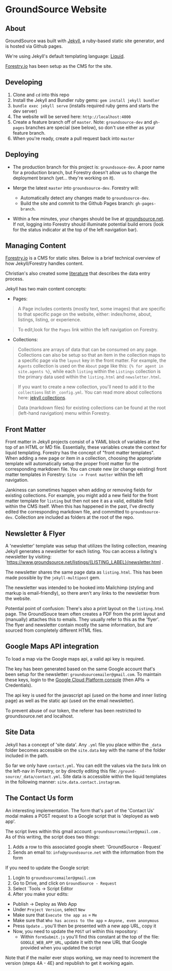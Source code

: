# GroundSource Website

## About

GroundSource was built with <a href="https://jekyllrb.com/" target="_blank">Jekyll</a>, a ruby-based static site generator, and is hosted via Github pages.

We're using Jekyll's default templating language: <a href="https://shopify.github.io/liquid/" target="_blank">Liquid</a>.

<a href="https://forestry.io/" target="_blank">Forestry.io</a> has been setup as the CMS for the site.

## Developing
1. Clone and `cd` into this repo
2. Install the Jekyll and Bundler ruby gems: `gem install jekyll bundler`
3. `bundle exec jekyll serve` (installs required ruby gems and starts the dev server)
4. The website will be served here: `http://localhost:4000`
5. Create a feature branch off of `master`. Note: `groundsource-dev` and `gh-pages` branches are special (see below), so don't use either as your feature branch.
6. When you're ready, create a pull request back into `master`

## Deploying
- The production branch for this project is: `groundsouce-dev`. A poor name for a production branch, but Forestry
   doesn't allow us to change the deployment branch (yet... they're working on it).

- Merge the latest `master` into `groundsource-dev`. Forestry will:
    - Automatically detect any changes made to `groundsource-dev`.
    - Build the site and commit to the Github Pages branch: `gh-pages-branch`.

- Within a few minutes, your changes should be live at <a href="https://groundsource.net">groundsource.net</a>. If not, logging into Forestry should illuminate potential build errors (look for the status indicator at the top of the left navigation bar).


## Managing Content

<a href="https://forestry.io/" target="_blank">Forestry.io</a> is a CMS for static sites. Below is a brief technical overview of how Jekyll/Forestry handles content.

Christian's also created some <a href="https://www.groundsource.net/documentation/forestry-documentation.pdf">literature</a> that describes the data entry process.


Jekyll has two main content concepts:

- Pages:
> A Page includes contents (mostly text, some images) that are specific to that specific page on the website, either: index/home, about, listings, listing, or experience.

> To edit,look for the `Pages` link within the left navigation on Forestry.

- Collections:

> Collections are arrays of data that can be consumed on any page. Collections can also be setup so that an item in the collection maps to a specific page via the `layout` key in the front matter.
> For example, the `Agents` collection is used on the `About` page like this: `{% for agent in site.agents %}`, while each `listing` within the `Listings` collection
  is the primary data used within the `listing.html` and `newsletter.html`.
  
> If you want to create a new collection, you'll need to add it to the `collections` list in `_config.yml`. You can read more about collections here: <a href="https://jekyllrb.com/docs/collections/">jekyll collections</a>.

> Data (markdown files) for existing collections can be found at the root (left-hand navigation) menu within Forestry.

## Front Matter

Front matter in Jekyll projects consist of a YAML block of variables at the top of an HTML or MD file. Essentially, these variables create the context for liquid templating. Forestry has the concept of "front matter templates". When adding a new page or item in a collection, choosing the appropriate template will automatically setup the proper front matter for the corresponding markdown file. You can create new (or change existing) front matter templates in Forestry: `Site -> Front matter` within the left navigation.

Jankiness can sometimes happen when adding or removing fields for existing collections. For example, you might add a new field for the front matter template for `listing` but then not see it as a valid, editable field within the CMS itself. When this has happened in the past, I've directly edited
the corresponding markdown file, and committed to `groundsource-dev`. Collection are included as folders at the root of the repo.

## Newsletter & Flyer

A 'newsletter' template was setup that utilizes the listing collection, meaning Jekyll generates a newsletter for each listing. You can
access a listing's newsletter by visiting: `https://www.groundsource.net/listings/{LISTING_LABEL}/newsletter.html .

The newsletter shares the same page data as `listing.html`. This has been made possible by the `jekyll-multipost` gem.

The newsletter was intended to be hooked into Mailchimp (styling and markup is email-friendly), so there aren't any links to the newsletter from the website.

Potential point of confusion: There's also a print layout on the `listing.html` page. The GroundSouce team often creates a PDF from the print layout and (manually) attaches this to emails. They usually refer to this as the 'flyer'. The flyer and newsletter contain mostly the same information, but
are sourced from completely different HTML files.

## Google Maps API integration

To load a map via the Google maps api, a valid api key is required.

The key has been generated based on the same Google account that's been setup for the
newsletter: `groundsourcemailer@gmail.com`. To maintain these keys, login to the
<a href="https://console.cloud.google.com/google/maps-apis/">Google Cloud Platform console</a> (then
APIs -> Credentials).

The api key is used for the javascript api (used on the home and inner listing page)
as well as the static api (used on the email newsletter).

To prevent abuse of our token, the referer has been restricted to groundsource.net and localhost.


## Site Data

Jekyll has a concept of 'site data'. Any `.yml` file you place within the `_data` folder becomes
accessible on the `site.data` key with the name of the folder included in the path.

So far we only have `contact.yml`. You can edit the values via the `Data` link on the left-nav
in Forestry, or by directly editing this file: `/ground-source/_data/contact.yml`.
Site data is accessible within the liquid templates in the following manner: `site.data.contact.instagram`.

## The Contact Us form

An interesting implementation. The form that's part of the 'Contact Us' modal makes a POST request to a Google script
that is 'deployed as web app'.

The script lives within this gmail account: `groundsourcemailer@gmail.com` . As of this writing, the script does two things:

1. Adds a row to this associated google sheet: 'GroundSource - Request`
2. Sends an email to: `info@groundsource.net` with the information from the form


If you need to update the Google script:
1. Login to `groundsourcemailer@gmail.com`
2. Go to Drive, and click on `GroundSource - Request`
3. Select `Tools -> Script Editor
4. After you make your edits:
  - Publish -> Deploy as Web App
  - Under `Project Version`, select `New`
  - Make sure that `Execute the app as` = `Me`
  - Make sure that `Who has access to the app` = `Anyone, even anonymous`
  - Press `Update` .. you'll then be presented with a new app URL, copy it
  - Now, you need to update the `POST` url within this repository:
    - Within `formSubmit.js` you'll find this constant at the top of the file: `GOOGLE_WEB_APP_URL`,
       update it with the new URL that Google provided when you updated the script

Note that if the mailer ever stops working, we may need to increment the version (steps 4A - 4E) and republish to
get it working again.


